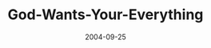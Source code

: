 ---
layout: music 
title: "God-Wants-Your-Everything"
series: "Life, The Universe and Everything"
date: 2004-09-25 
description: "Life, The Universe and Everything"
audio: "http://www.crossroads.net/audio/2004/2004_08_Life/LTUAE_07_09-25-04_Everything.mp3"
audio-duration: "40:41"
src: "http://www.crossroads.net/players/media/mediumHz/DefaultVideoImage.jpg"
---